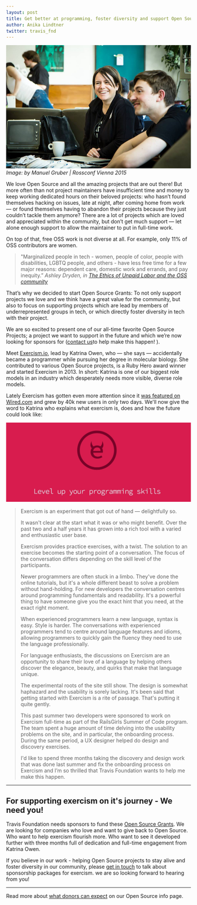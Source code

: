 ```yaml
---
layout: post
title: Get better at programming, foster diversity and support Open Source - with exercism.io
author: Anika Lindtner
twitter: travis_fnd
---
```



![](/images/blog/2016-01-25-katrina-owen.jpg)
<em>Image: by Manuel Gruber | Rossconf Vienna 2015</em>




We love Open Source and all the amazing projects that are out there! But more often than not project maintainers have insufficient time and money to keep working dedicated hours on their beloved projects: who hasn’t found themselves hacking on issues, late at night, after coming home from work — or found themselves having to abandon their projects because they just couldn’t tackle them anymore? There are a lot of projects which are loved and appreciated within the community, but don’t get much support — let alone enough support to allow the maintainer to put in full-time work. 

On top of that, free OSS work is not diverse at all. For example, only 11% of OSS contributors are women. 

> "Marginalized people in tech - women, people of color, people with disabilities, LGBTQ people, and others - have less free time for a few major reasons: dependent care, domestic work and errands, and pay inequity.” _Ashley Dryden, in [The Ethics of Unpaid Labor and the OSS community](http://www.ashedryden.com/blog/the-ethics-of-unpaid-labor-and-the-oss-community)_

That’s why we decided to start Open Source Grants: To not only support projects we love and we think have a great value for the community, but also to focus on supporting projects which are lead by members of underrepresented groups in tech, or which directly foster diversity in tech with their project. 

We are so excited to present one of our all-time favorite Open Source Projects; a project we want to support in the future and which we’re now looking for sponsors for ([contact us](mailto:foundation@travis-ci.org)to help make this happen! ). 

Meet [Exercism.io](http://exercism.io/), lead by Katrina Owen, who — she says — accidentally became a programmer while pursuing her degree in molecular biology. She contributed to various Open Source projects, is a Ruby Hero award winner and started Exercism in 2013. In short: Katrina is one of our biggest role models in an industry which desperately needs more visible, diverse role models. 

Lately Exercism has gotten even more attention since it [was featured on Wired.com](http://www.wired.com/2014/09/exercism/) and grew by 40k new users in only two days. We'll now give the word to Katrina who explains what exercism is, does and how the future could look like:


![](/images/blog/2016-01-25-exercism_site.jpg)


> Exercism is an experiment that got out of hand — delightfully so.
>
>It wasn't clear at the start what it was or who might benefit. Over the past two and a half years it has grown into a rich tool with a varied and enthusiastic user base.
>
> Exercism provides practice exercises, with a twist. The solution to an exercise becomes the starting point of a conversation. The focus of the conversation differs depending on the skill level of the participants.
>
> Newer programmers are often stuck in a limbo. They've done the online tutorials, but it's a whole different beast to solve a problem without hand-holding. For new developers the conversation centres around programming fundamentals and readability. It's a powerful thing to have someone give you the exact hint that you need, at the exact right moment.
>
> When experienced programmers learn a new language, syntax is easy. Style is harder. The conversations with experienced programmers tend to centre around language features and idioms, allowing programmers to quickly gain the fluency they need to use the language professionally.
>
> For language enthusiasts, the discussions on Exercism are an opportunity to share their love of a language by helping others discover the elegance, beauty, and quirks that make that language unique.
> 
> The experimental roots of the site still show. The design is somewhat haphazard and the usability is sorely lacking. It's been said that getting started with Exercism is a rite of passage. That's putting it quite gently.
>
> This past summer two developers were sponsored to work on Exercism full-time as part of the RailsGirls Summer of Code program. The team spent a huge amount of time delving into the usability problems on the site, and in particular, the onboarding process. During the same period, a UX designer helped do design and discovery exercises.
>
> I'd like to spend three months taking the discovery and design work that was done last summer and fix the onboarding process on Exercism and I’m so thrilled that Travis Foundation wants to help me make this happen. 


---


## For supporting exercism on it's journey  - We need you! 

Travis Foundation needs sponsors to fund these [Open Source Grants](/grants). We are looking for companies who love and want to give back to Open Source. Who want to help exercism flourish more. Who want to see it developed further with three months full of dedication and full-time engagement from Katrina Owen.

If you believe in our work - helping Open Source projects to stay alive and foster diversity in our community, please [get in touch](mailto:foundation@travis-ci.org) to talk about sponsorship packages for exercism.  we are so looking forward to hearing from you! 

---

Read more about [what donors can expect](/grants) on our Open Source info page. 







